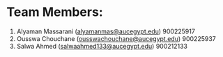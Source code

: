 # Team Members:
1. Alyaman Massarani (alyamanmas@aucegypt.edu) 900225917
2. Ousswa Chouchane (ousswachouchane@aucegypt.edu) 900225937
3. Salwa Ahmed (salwaahmed133@aucegypt.edu) 900212133
